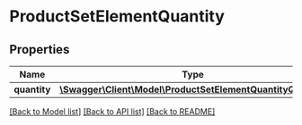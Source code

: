 # ProductSetElementQuantity

## Properties
Name | Type | Description | Notes
------------ | ------------- | ------------- | -------------
**quantity** | [**\Swagger\Client\Model\ProductSetElementQuantityQuantity**](ProductSetElementQuantityQuantity.md) |  | [optional] 

[[Back to Model list]](../../README.md#documentation-for-models) [[Back to API list]](../../README.md#documentation-for-api-endpoints) [[Back to README]](../../README.md)

